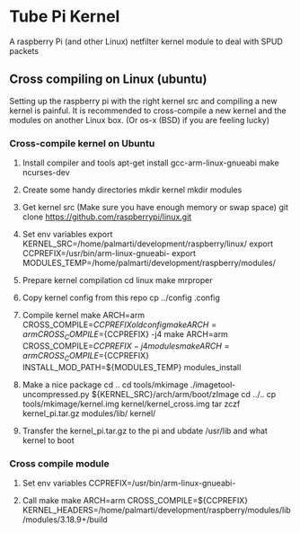 # Tube Pi Kernel
A raspberry Pi (and other Linux) netfilter kernel module to deal with SPUD packets

## Cross compiling on Linux (ubuntu)
Setting up the raspberry pi with the right kernel src and compiling a new kernel is painful.
It is recommended to cross-compile a new kernel and the modules on another Linux box.
(Or os-x (BSD) if you are feeling lucky)

### Cross-compile kernel on Ubuntu
1. Install compiler and tools
apt-get install gcc-arm-linux-gnueabi make ncurses-dev

2. Create some handy directories 
mkdir kernel
mkdir modules

3. Get kernel src (Make sure you have enough memory or swap space)
git clone https://github.com/raspberrypi/linux.git

4. Set env variables
export KERNEL_SRC=/home/palmarti/development/raspberry/linux/
export CCPREFIX=/usr/bin/arm-linux-gnueabi-
export MODULES_TEMP=/home/palmarti/development/raspberry/modules/

5. Prepare kernel compilation
cd linux
make mrproper

6. Copy kernel config from this repo
cp ../config .config

7. Compile kernel
make ARCH=arm CROSS_COMPILE=${CCPREFIX} oldconfig
make ARCH=arm CROSS_COMPILE=${CCPREFIX} -j4
make ARCH=arm CROSS_COMPILE=${CCPREFIX} -j4 modules
make ARCH=arm CROSS_COMPILE=${CCPREFIX} INSTALL_MOD_PATH=${MODULES_TEMP} modules_install

8. Make a nice package
cd ..
cd tools/mkimage
./imagetool-uncompressed.py ${KERNEL_SRC}/arch/arm/boot/zImage
cd ../..
cp tools/mkimage/kernel.img kernel/kernel_cross.img
tar zczf kernel_pi.tar.gz modules/lib/ kernel/

9. Transfer the kernel_pi.tar.gz to the pi and ubdate /usr/lib and what kernel to boot

### Cross compile module

1. Set env variables
CCPREFIX=/usr/bin/arm-linux-gnueabi-

2. Call make
make ARCH=arm CROSS_COMPILE=${CCPREFIX} KERNEL_HEADERS=/home/palmarti/development/raspberry/modules/lib/modules/3.18.9+/build

